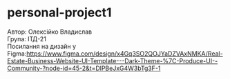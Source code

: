# personal-project1 
Автор: Олексійко Владислав   
Група: ІТД-21  
Посилання на дизайн у Figma:https://www.figma.com/design/x4Gq3SO2QOJYaDZVAxNMKA/Real-Estate-Business-Website-UI-Template---Dark-Theme-%7C-Produce-UI--Community-?node-id=45-2&t=DlPBeJxG4W3bTg3F-1
